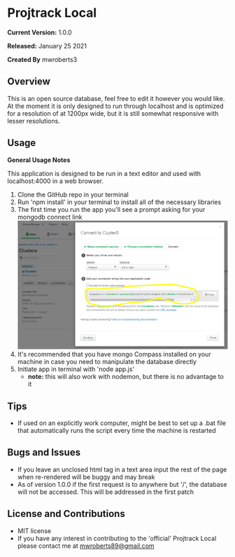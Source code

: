 # Projtrack Local

**Current Version:** 1.0.0

**Released:** January 25 2021

**Created By** mwroberts3

## Overview

This is an open source database, feel free to edit it however you would like. At the moment it is only designed to run through localhost and is optimized for a resolution of at 1200px wide, but it is still somewhat responsive with lesser resolutions.

## Usage

**General Usage Notes**

This application is designed to be run in a text editor and used with localhost:4000 in a web browser.

1. Clone the GitHub repo in your terminal
2. Run 'npm install' in your terminal to install all of the necessary libraries
3. The first time you run the app you'll see a prompt asking for your mongodb connect link
   ![mongodb Link](readme-img-1.jpg)
4. It's recommended that you have mongo Compass installed on your machine in case you need to manipulate the database directly
5. Initiate app in terminal with 'node app.js'
   - **note:** this will also work with nodemon, but there is no advantage to it

## Tips

- If used on an explicitly work computer, might be best to set up a .bat file that automatically runs the script every time the machine is restarted

## Bugs and Issues

- If you leave an unclosed html tag in a text area input the rest of the page when re-rendered will be buggy and may break
- As of version 1.0.0 if the first request is to anywhere but '/', the database will not be accessed. This will be addressed in the first patch

## License and Contributions

- MIT license
- If you have any interest in contributing to the 'official' Projtrack Local please contact me at mwroberts89@gmail.com

